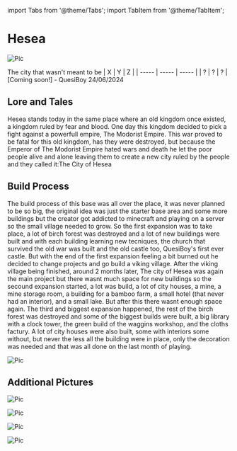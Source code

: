 import Tabs from '@theme/Tabs';
import TabItem from '@theme/TabItem';

# Hesea

![Pic](/img/season1/bases/hasea/2024-07-09_13.01.52.png)

<Tabs>
  <TabItem value="about" label="Description">
    The city that wasn't meant to be
  </TabItem>
  <TabItem value="coords" label="Coords" default>
    | X     | Y     | Z     | 
    | ----- | ----- | ----- |
    | ?  | ?    | ? |
  </TabItem>
  <TabItem value="ncooords" label="Nether Directions">
    [Coming soon!]
  </TabItem>
  <TabItem value="builders" label="Builders">
    - QuesiBoy
  </TabItem>
  <TabItem value="date" label="Date Finished">
    24/06/2024
  </TabItem>
</Tabs>

## Lore and Tales

Hesea stands today in the same place where an old kingdom once existed, a kingdom ruled by fear and blood.
One day this kingdom decided to pick a fight against a powerfull empire, The Modorist Empire. This war proved to be fatal for this old kingdom, has they were destroyed, but because the Emperor of The Modorist Empire hated wars and death he let the poor people alive and alone leaving them to create a new city ruled by the people and they called it:The City of Hesea

## Build Process

The build process of this base was all over the place, it was never planned to be so big, the original idea was just the starter base area and some more buildings but the creator got addicted to minecraft and playing on a server so the small village needed to grow.
So the first expansion was to take place, a lot of birch forest was destroyed and a lot of new buildings were built and with each building learning new tecniques, the church that survived the old war was built and the old castle too, QuesiBoy's first ever castle. But with the end of the first expansion feeling a bit burned out he decided to change projects and go build a viking village.
After the viking village being finished, around 2 months later, The city of Hesea was again the main project but there wasnt much space for new buildings so the secound expansion started, a lot was build, a lot of city houses, a mine, a mine storage room, a building for a bamboo farm, a small hotel (that never had an interior), and a small lake. But after this there wasnt enough space again.
The third and biggest expansion happened, the rest of the birch forest was destroyed and some of the biggest builds were built, a big library with a clock tower, the green build of the waggins workshop, and the cloths factury. A lot of city houses were also built, some with interiors some without, but never the less all the building were in place, only the decoration was needed and that was all done on the last month of playing.

![Pic](/img/season1/bases/hasea/first_house.png)

## Additional Pictures

![Pic](/img/season1/bases/hasea/2024-07-09_13.02.12.png)

![Pic](/img/season1/bases/hasea/2024-05-07_20.31.09.png)

![Pic](/img/season1/bases/hasea/2024-07-09_13.00.09.png)

![Pic](/img/season1/bases/hasea/2024-07-09_13.00.28.png)
